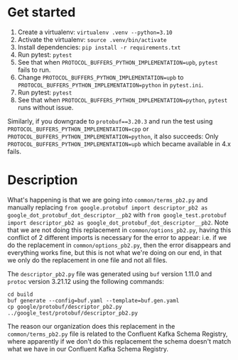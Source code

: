 # Get started
1. Create a virtualenv: `virtualenv .venv --python=3.10`
2. Activate the virtualenv: `source .venv/bin/activate`
3. Install dependencies: `pip install -r requirements.txt`
4. Run pytest: `pytest`
5. See that when `PROTOCOL_BUFFERS_PYTHON_IMPLEMENTATION=upb`, `pytest` fails to run.
6. Change `PROTOCOL_BUFFERS_PYTHON_IMPLEMENTATION=upb` to `PROTOCOL_BUFFERS_PYTHON_IMPLEMENTATION=python` in `pytest.ini`.
7. Run pytest: `pytest`
8. See that when `PROTOCOL_BUFFERS_PYTHON_IMPLEMENTATION=python`, `pytest` runs without issue.

Similarly, if you downgrade to `protobuf==3.20.3` and run the test using `PROTOCOL_BUFFERS_PYTHON_IMPLEMENTATION=cpp` or `PROTOCOL_BUFFERS_PYTHON_IMPLEMENTATION=python`, it also succeeds: Only `PROTOCOL_BUFFERS_PYTHON_IMPLEMENTATION=upb` which became available in 4.x fails.

# Description
What's happening is that we are going into `common/terms_pb2.py` and manually replacing `from google.protobuf import descriptor_pb2 as google_dot_protobuf_dot_descriptor__pb2` with `from google_test.protobuf import descriptor_pb2 as google_dot_protobuf_dot_descriptor__pb2`.
Note that we are not doing this replacement in `common/options_pb2.py`, having this conflict of 2 different imports is necessary for the error to appear: i.e. if we do the replacement in `common/options_pb2.py`, then the error disappears and everything works fine, but this is not what we're doing on our end, in that we only do the replacement in one file and not all files.

The `descriptor_pb2.py` file was generated using `buf` version 1.11.0 and `protoc` version 3.21.12 using the following commands:

```
cd build
buf generate --config=buf.yaml --template=buf.gen.yaml
cp google/protobuf/descriptor_pb2.py ../google_test/protobuf/descriptor_pb2.py
```

The reason our organization does this replacement in the `common/terms_pb2.py` file is related to the Confluent Kafka Schema Registry, where apparently if we don't do this replacement the schema doesn't match what we have in our Confluent Kafka Schema Registry.

